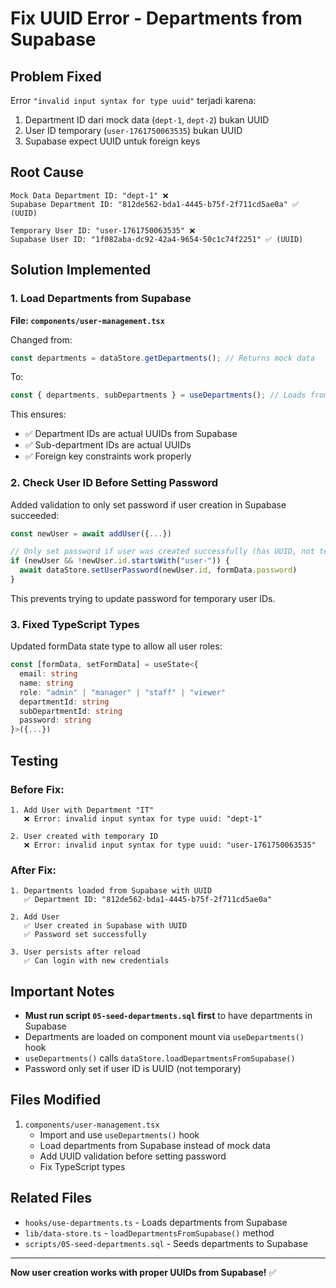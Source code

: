 # Fix UUID Error - Departments from Supabase

## Problem Fixed

Error `"invalid input syntax for type uuid"` terjadi karena:

1. Department ID dari mock data (`dept-1`, `dept-2`) bukan UUID
2. User ID temporary (`user-1761750063535`) bukan UUID
3. Supabase expect UUID untuk foreign keys

## Root Cause

```
Mock Data Department ID: "dept-1" ❌
Supabase Department ID: "812de562-bda1-4445-b75f-2f711cd5ae0a" ✅ (UUID)

Temporary User ID: "user-1761750063535" ❌
Supabase User ID: "1f082aba-dc92-42a4-9654-50c1c74f2251" ✅ (UUID)
```

## Solution Implemented

### 1. Load Departments from Supabase

**File: `components/user-management.tsx`**

Changed from:

```typescript
const departments = dataStore.getDepartments(); // Returns mock data
```

To:

```typescript
const { departments, subDepartments } = useDepartments(); // Loads from Supabase
```

This ensures:

-   ✅ Department IDs are actual UUIDs from Supabase
-   ✅ Sub-department IDs are actual UUIDs
-   ✅ Foreign key constraints work properly

### 2. Check User ID Before Setting Password

Added validation to only set password if user creation in Supabase succeeded:

```typescript
const newUser = await addUser({...})

// Only set password if user was created successfully (has UUID, not temporary ID)
if (newUser && !newUser.id.startsWith("user-")) {
  await dataStore.setUserPassword(newUser.id, formData.password)
}
```

This prevents trying to update password for temporary user IDs.

### 3. Fixed TypeScript Types

Updated formData state type to allow all user roles:

```typescript
const [formData, setFormData] = useState<{
  email: string
  name: string
  role: "admin" | "manager" | "staff" | "viewer"
  departmentId: string
  subDepartmentId: string
  password: string
}>({...})
```

## Testing

### Before Fix:

```
1. Add User with Department "IT"
   ❌ Error: invalid input syntax for type uuid: "dept-1"

2. User created with temporary ID
   ❌ Error: invalid input syntax for type uuid: "user-1761750063535"
```

### After Fix:

```
1. Departments loaded from Supabase with UUID
   ✅ Department ID: "812de562-bda1-4445-b75f-2f711cd5ae0a"

2. Add User
   ✅ User created in Supabase with UUID
   ✅ Password set successfully

3. User persists after reload
   ✅ Can login with new credentials
```

## Important Notes

-   **Must run script `05-seed-departments.sql` first** to have departments in Supabase
-   Departments are loaded on component mount via `useDepartments()` hook
-   `useDepartments()` calls `dataStore.loadDepartmentsFromSupabase()`
-   Password only set if user ID is UUID (not temporary)

## Files Modified

1. `components/user-management.tsx`
    - Import and use `useDepartments()` hook
    - Load departments from Supabase instead of mock data
    - Add UUID validation before setting password
    - Fix TypeScript types

## Related Files

-   `hooks/use-departments.ts` - Loads departments from Supabase
-   `lib/data-store.ts` - `loadDepartmentsFromSupabase()` method
-   `scripts/05-seed-departments.sql` - Seeds departments to Supabase

---

**Now user creation works with proper UUIDs from Supabase!** ✅
